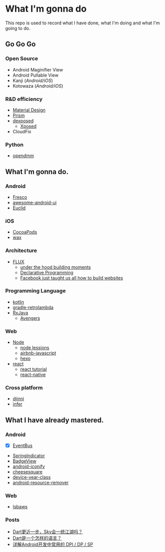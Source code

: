 # What I'm gonna do

This repo is used to record what I have done, what I'm doing and what I'm going to do.

## Go Go Go

### Open Source
* Android Maginifier View
* Android Pullable View
* Kanji (*Android/iOS*)
* Kotowaza (*Android/iOS*)

### R&D efficiency
* [Material Design](material_design)
* [Prism](https://github.com/StylingAndroid/Prism)
* [dexposed](https://github.com/alibaba/dexposed)
    * [Xposed](https://github.com/rovo89/Xposed)
* CloudFix

### Python
* [opendmm](https://github.com/huangcheng/opendmm)

## What I'm gonna do.
### Android
* [Fresco](https://github.com/facebook/fresco)
* [awesome-android-ui](https://github.com/wasabeef/awesome-android-ui)
* [Euclid](https://github.com/Yalantis/Euclid)

### iOS
* [CocoaPods](https://guides.cocoapods.org/)
* [wax](https://github.com/probablycorey/wax)

### Architecture
* [FLUX](https://facebook.github.io/flux/docs/overview.html)
    * [under the hood building moments](https://code.facebook.com/posts/498597036962415/under-the-hood-building-moments/)
    * [Declarative Programming](https://en.wikipedia.org/wiki/Declarative_programming)
    * [Facebook just taught us all how to build websites](https://blog.gyrosco.pe/facebook-just-taught-us-all-how-to-build-websites-51f1e7e996f2)

### Programming Language
* [kotlin](https://github.com/JetBrains/kotlin)
* [gradle-retrolambda](https://github.com/evant/gradle-retrolambda)
* [RxJava](https://github.com/lzyzsd/Awesome-RxJava)
	* [Avengers](https://github.com/saulmm/Avengers)

### Web
* [Node](nodejs.org)
	* [node lessions](https://github.com/alsotang/node-lessons)
	* [airbnb-javascript](https://github.com/airbnb/javascript)
	* [hexo](https://github.com/hexojs/hexo)
* [react](https://github.com/facebook/react)
	* [react tutorial](https://github.com/reactjs/react-tutorial)
    * [react-native](https://github.com/facebook/react-native)
	
### Cross platform
* [djinni](https://github.com/dropbox/djinni)
* [infer](https://github.com/facebook/infer)

## What I have already mastered.

### Android
* [x] [EventBus](https://github.com/greenrobot/EventBus)
* [SpringIndicator](https://github.com/chenupt/SpringIndicator)
* [BadgeView](https://github.com/stefanjauker/BadgeView)
* [android-iconify](https://github.com/JoanZapata/android-iconify)
* [cheesesquare](https://github.com/chrisbanes/cheesesquare)
* [device-year-class](https://github.com/facebook/device-year-class)
* [android-resource-remover](https://github.com/KeepSafe/android-resource-remover)

### Web
* [lsbaws](https://github.com/rspivak/lsbaws)

### Posts
* [Dart更近一步，Sky会一统江湖吗？](http://blog.csdn.net/feelang/article/details/45490405)
* [Dart是一个怎样的语言？](http://blog.csdn.net/feelang/article/details/45469151)
* [详解Android开发中常用的 DPI / DP / SP](http://www.jianshu.com/p/913943d25829)
